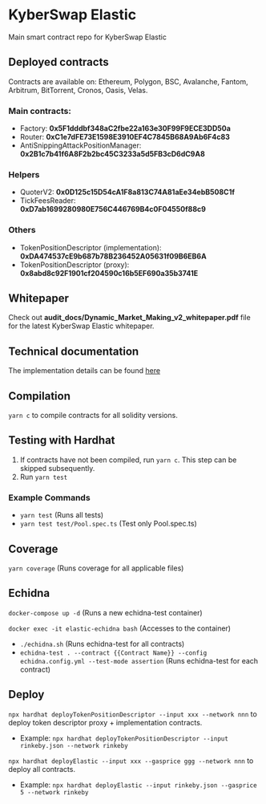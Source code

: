 # KyberSwap Elastic

Main smart contract repo for KyberSwap Elastic

## Deployed contracts

Contracts are available on: Ethereum, Polygon, BSC, Avalanche, Fantom, Arbitrum, BitTorrent, Cronos, Oasis, Velas.

### Main contracts:
- Factory: **0x5F1dddbf348aC2fbe22a163e30F99F9ECE3DD50a**
- Router: **0xC1e7dFE73E1598E3910EF4C7845B68A9Ab6F4c83**
- AntiSnippingAttackPositionManager: **0x2B1c7b41f6A8F2b2bc45C3233a5d5FB3cD6dC9A8**


### Helpers
- QuoterV2: **0x0D125c15D54cA1F8a813C74A81aEe34ebB508C1f**
- TickFeesReader: **0xD7ab1699280980E756C446769B4c0F04550f88c9**


### Others
- TokenPositionDescriptor (implementation): **0xDA474537cE9b687b78B236452A05631f09B6EB6A**
- TokenPositionDescriptor (proxy): **0x8abd8c92F1901cf204590c16b5EF690a35b3741E**


## Whitepaper

Check out **audit_docs/Dynamic_Market_Making_v2_whitepaper.pdf** file for the latest KyberSwap Elastic whitepaper.

## Technical documentation

The implementation details can be found [here](https://hackmd.io/sgADNlGNS8eSGU_8mZYqDQ?view)

## Compilation
`yarn c` to compile contracts for all solidity versions.

## Testing with Hardhat
1. If contracts have not been compiled, run `yarn c`. This step can be skipped subsequently.
2. Run `yarn test`

### Example Commands
- `yarn test` (Runs all tests)
- `yarn test test/Pool.spec.ts` (Test only Pool.spec.ts)


## Coverage
`yarn coverage` (Runs coverage for all applicable files)

## Echidna
`docker-compose up -d` (Runs a new echidna-test container)

`docker exec -it elastic-echidna bash` (Accesses to the container)

- `./echidna.sh` (Runs echidna-test for all contracts)
- `echidna-test . --contract {{Contract Name}} --config echidna.config.yml --test-mode assertion` (Runs echidna-test for each contract)

## Deploy
`npx hardhat deployTokenPositionDescriptor --input xxx --network nnn` to deploy token descriptor proxy + implementation contracts.
- Example: `npx hardhat deployTokenPositionDescriptor --input rinkeby.json --network rinkeby`

`npx hardhat deployElastic --input xxx --gasprice ggg --network nnn` to deploy all contracts.
- Example: `npx hardhat deployElastic --input rinkeby.json --gasprice 5 --network rinkeby`

